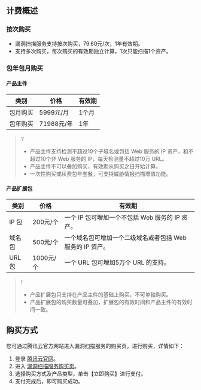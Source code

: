 ## 计费概述
### 按次购买
- 漏洞扫描服务支持按次购买，79.60元/次，1年有效期。
- 支持多次购买，每次购买的有效期独立计算，1次只能扫描1个资产。

### 包年包月购买
#### 产品主件

| 类别 | 价格 | 有效期 |
|---------|---------|---------|
| 包月购买 | 5999元/月 | 1个月 |
| 包年购买|	71988元/年|	1年| 

>?
>- 产品主件支持检测不超过10个子域名或包括 Web 服务的 IP 资产，和不超过10个非 Web 服务的 IP，每天检测量不超过10万 URL。
>- 产品主件不可以叠加购买，有效期从购买之日开始计算。
>- 一次性购买或续费包年套餐，可支持威胁情报扫描增值功能。

#### 产品扩展包


| 类别 | 价格 | 有效期 |
|---------|---------|---------|
IP 包|	200元/个|	一个 IP 包可增加一个不包括 Web 服务的 IP 资产。|
域名包|	500元/个|	一个域名包可增加一个二级域名或者包括 Web 服务的 IP 资产。|
URL 包	|1000元/个	|一个 URL 包可增加5万个 URL 的支持。|

>!
>- 产品扩展包只支持在产品主件的基础上购买，不可单独购买。
>- 产品扩展包的购买数量可叠加，扩展包的有效时间和产品主件的有效时间一致。


## 购买方式
您可通过腾讯云官方网站进入漏洞扫描服务的购买页，进行购买，详情如下：
1. 登录 [腾讯云官网](https://console.cloud.tencent.com/)。
2. 进入 [漏洞扫描服务购买页](https://buy.cloud.tencent.com/vss)。
3. 选择购买方式及产品类型，单击【立即购买】进行支付。
4. 支付完成后，即可购买成功。

